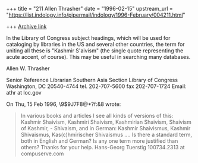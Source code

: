+++
title = "211 Allen Thrasher"
date = "1996-02-15"
upstream_url = "https://list.indology.info/pipermail/indology/1996-February/004211.html"

+++
[Archive link](https://list.indology.info/pipermail/indology/1996-February/004211.html)

In the Library of Congress subject headings, which will be used for 
cataloging by libraries in the US and several other countries, the term 
for uniting all these is "Kashmir S'aivism" (the single quote 
representing the acute accent, of course).  This may be useful in 
searching many databases.


Allen W. Thrasher

Senior Reference Librarian
Southern Asia Section
Library of Congress
Washington, DC 20540-4744
tel. 202-707-5600
fax  202-707-1724
Email: athr at loc.gov




On Thu, 15 Feb 1996,  \9$9J7F8@*?f:&8 wrote:

> In various books and articles I see all kinds of versions of this: Kashmir
> Shaivism, Kashmiri Shaivism, Kashmirian Shaivism,  Shaivism of Kashmir, -
> Shivaism, and in German: Kashmir Shaivismus, Kashmir Shivaismus,
> Kas(c)hmirischer Shivaismus ....
> Is there a standard term, both in English and German? Is any one term more
> justified than others?
> Thanks for your help.
> Hans-Georg Tuerstig
> 100734.2313 at compuserve.com
> 
> 
> 




